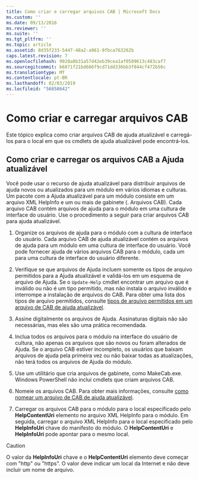 ```yaml
---
title: Como criar e carregar arquivos CAB | Microsoft Docs
ms.custom: ''
ms.date: 09/13/2016
ms.reviewer: ''
ms.suite: ''
ms.tgt_pltfrm: ''
ms.topic: article
ms.assetid: 8d35f233-5447-48a2-a961-9fbca763262b
caps.latest.revision: 7
ms.openlocfilehash: 9928a0b31a57d42eb39cea1af0509613c483caf7
ms.sourcegitcommit: b6871f21bd666f9cd71dd336bb3f844cf472b56c
ms.translationtype: MT
ms.contentlocale: pt-BR
ms.lasthandoff: 02/03/2019
ms.locfileid: "56858642"
---
```

# <a name="how-to-create-and-upload-cab-files"></a>Como criar e carregar arquivos CAB

Este tópico explica como criar arquivos CAB de ajuda atualizável e carregá-los para o local em que os cmdlets de ajuda atualizável pode encontrá-los.

## <a name="how-to-create-and-upload-updatable-help-cab-files"></a>Como criar e carregar os arquivos CAB a Ajuda atualizável

Você pode usar o recurso de ajuda atualizável para distribuir arquivos de ajuda novos ou atualizados para um módulo em vários idiomas e culturas. Um pacote com a Ajuda atualizável para um módulo consiste em um arquivo XML HelpInfo e um ou mais de gabinete (. Arquivos CAB). Cada arquivo CAB contém arquivos de ajuda para o módulo em uma cultura de interface do usuário. Use o procedimento a seguir para criar arquivos CAB para ajuda atualizável.

1. Organize os arquivos de ajuda para o módulo com a cultura de interface do usuário. Cada arquivo CAB de ajuda atualizável contém os arquivos de ajuda para um módulo em uma cultura de interface do usuário. Você pode fornecer ajuda de vários arquivos CAB para o módulo, cada um para uma cultura de interface do usuário diferente.

2. Verifique se que arquivos de Ajuda incluem somente os tipos de arquivo permitidos para a Ajuda atualizável e validá-los em um esquema de arquivo de Ajuda. Se o `Update-Help` cmdlet encontrar um arquivo que é inválido ou não é um tipo permitido, mas não instala o arquivo inválido e interrompe a instalação de arquivos do CAB. Para obter uma lista dos tipos de arquivo permitidos, consulte [tipos de arquivo permitidos em um arquivo de CAB de ajuda atualizável](./file-types-permitted-in-an-updatable-help-cab-file.md).

3. Assine digitalmente os arquivos de Ajuda. Assinaturas digitais não são necessárias, mas eles são uma prática recomendada.

4. Inclua todos os arquivos para o módulo na interface do usuário de cultura, não apenas os arquivos que são novos ou foram alterados de Ajuda. Se o arquivo CAB estiver incompleto, os usuários que baixam arquivos de ajuda pela primeira vez ou não baixar todas as atualizações, não terá todos os arquivos de Ajuda do módulo.

5. Use um utilitário que cria arquivos de gabinete, como MakeCab.exe. Windows PowerShell não inclui cmdlets que criam arquivos CAB.

6. Nomeie os arquivos CAB. Para obter mais informações, consulte [como nomear um arquivo de CAB de ajuda atualizável](./how-to-name-an-updatable-help-cab-file.md).

7. Carregar os arquivos CAB para o módulo para o local especificado pelo **HelpContentUri** elemento no arquivo XML HelpInfo para o módulo. Em seguida, carregar o arquivo XML HelpInfo para o local especificado pelo **HelpInfoUri** chave do manifesto do módulo. O **HelpContentUri** e **HelpInfoUri** pode apontar para o mesmo local.

> [!CAUTION]
> O valor da **HelpInfoUri** chave e o **HelpContentUri** elemento deve começar com "http" ou "https". O valor deve indicar um local da Internet e não deve incluir um nome de arquivo.
